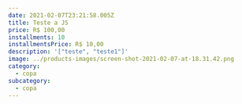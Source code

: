 ```yaml
---
date: 2021-02-07T23:21:58.005Z
title: Teste a JS
price: R$ 100,00
installments: 10
installmentsPrice: R$ 10,00
description: '["teste", "teste1"]'
image: ../products-images/screen-shot-2021-02-07-at-18.31.42.png
category:
  - copa
subcategory:
  - copa
---
```

